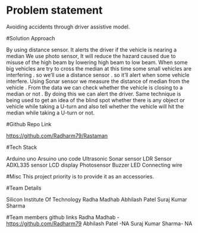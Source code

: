 # Problem statement

Avoiding accidents through driver assistive model.

#Solution Approach

By using distance sensor. It alerts the driver if the vehicle is nearing a median 
We use photo sensor, It will reduce the hazard caused due to misuse of the high beam by lowering high beam to low beam.
When some big vehicles are try to cross the median at this time some small vehicles are interfering . so we’ll use a distance sensor . so it’ll alert when  some vehicle interfere. 
Using Sonar sensor we measure the distance of median from the vehicle . From the data we can check whether the vehicle is closing to a median or not . By doing this we can alert the driver. 
Same technique is being used to get an idea of the blind spot whether there is any object or vehicle while taking a U-turn and also tell whether the vehicle will hit the median while taking a U-turn or not.

#Github Repo Link

https://github.com/Radharm79/Rastaman

#Tech Stack

Arduino uno
Arsuino uno code
Ultrasonic Sonar sensor
LDR Sensor
ADXL335 sensor
LCD display
Photosensor
Buzzer 
LED
Connecting wire

#Misc
This project priority is to provide it as an accessories.

#Team Details

Silicon Institute Of Technology
Radha Madhab
Abhilash Patel
Suraj Kumar Sharma

#Team members github links
Radha Madhab -https://github.com/Radharm79
Abhilash Patel -NA
Suraj Kumar Sharma- NA


